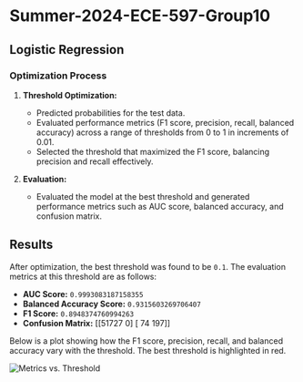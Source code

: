 # Summer-2024-ECE-597-Group10

## Logistic Regression

### Optimization Process

1. **Threshold Optimization:**
   - Predicted probabilities for the test data.
   - Evaluated performance metrics (F1 score, precision, recall, balanced accuracy) across a range of thresholds from 0 to 1 in increments of 0.01.
   - Selected the threshold that maximized the F1 score, balancing precision and recall effectively.

2. **Evaluation:**
   - Evaluated the model at the best threshold and generated performance metrics such as AUC score, balanced accuracy, and confusion matrix.

## Results

After optimization, the best threshold was found to be `0.1`. The evaluation metrics at this threshold are as follows:

- **AUC Score:** `0.9993083187158355` 
- **Balanced Accuracy Score:** `0.9315603269706407` 
- **F1 Score:** `0.8948374760994263` 
- **Confusion Matrix:**
[[51727 0]
[ 74 197]]

Below is a plot showing how the F1 score, precision, recall, and balanced accuracy vary with the threshold. The best threshold is highlighted in red.

![Metrics vs. Threshold](/workspaces/Summer-2024-ECE-597-Group10/ML_Techniques/LR_plot.png)

